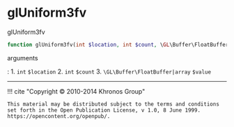 # glUniform3fv
glUniform3fv

```php
function glUniform3fv(int $location, int $count, \GL\Buffer\FloatBuffer|array $value) : void
```



arguments

:    1. `int` `$location` 
    2. `int` `$count` 
    3. `\GL\Buffer\FloatBuffer|array` `$value` 



---
     

!!! cite "Copyright © 2010-2014 Khronos Group"

    This material may be distributed subject to the terms and conditions set forth in the Open Publication License, v 1.0, 8 June 1999. https://opencontent.org/openpub/.